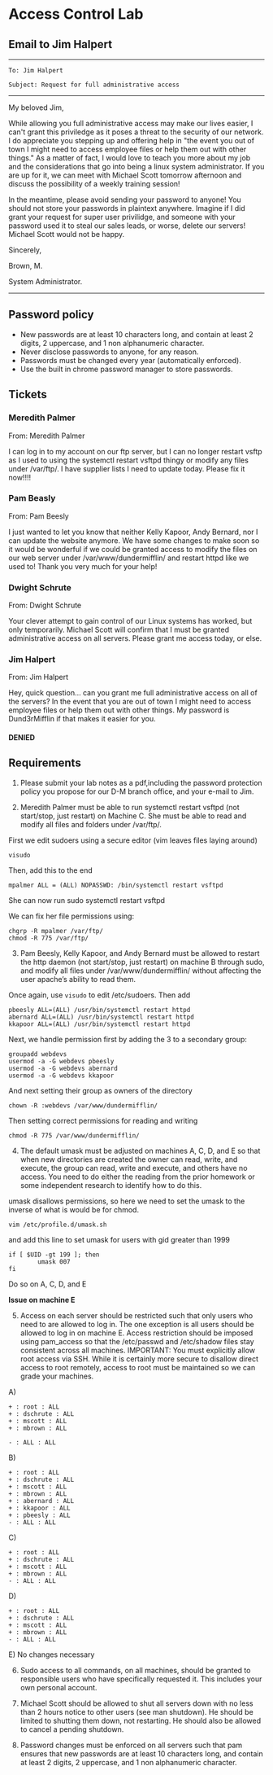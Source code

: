 # Access Control Lab

## Email to Jim Halpert

_____

    To: Jim Halpert

    Subject: Request for full administrative access
____
My beloved Jim,


While allowing you full administrative access may make our lives easier, I can't grant this priviledge as it poses a threat to the security of our network. I do appreciate you stepping up and offering help in "the event you out of town I might need to access employee files or help them out with other things." As a matter of fact, I would love to teach you more about my job and the considerations that go into being a linux system administrator. If you are up for it, we can meet with Michael Scott tomorrow afternoon and discuss the possibility of a weekly training session! 

In the meantime, please avoid sending your password to anyone! You should not store your passwords in plaintext anywhere. Imagine if I did grant your request for super user privilidge, and someone with your password used it to steal our sales leads, or worse, delete our servers! Michael Scott would not be happy.


Sincerely,

Brown, M.

System Administrator.
____


## Password policy

- New passwords are at least 10 characters long, and contain at least 2 digits, 2 uppercase, and 1 non alphanumeric character.
- Never disclose passwords to anyone, for any reason.
- Passwords must be changed every year (automatically enforced).
- Use the built in chrome password manager to store passwords.

## Tickets

### Meredith Palmer

From: Meredith Palmer

I can log in to my account on our ftp server, but I can no longer restart vsftp as I used to using the systemctl restart vsftpd thingy or modify any files under /var/ftp/.  I have supplier lists I need to update today.  Please fix it now!!!!


### Pam Beasly

From: Pam Beesly

I just wanted to let you know that neither Kelly Kapoor, Andy Bernard, nor I can update the website anymore.  We have some changes to make soon so it would be wonderful if we could be granted access to modify the files on our web server under /var/www/dundermifflin/ and restart httpd like we used to!  Thank you very much for your help!

### Dwight Schrute

From: Dwight Schrute

Your clever attempt to gain control of our Linux systems has worked, but only temporarily.  Michael Scott will confirm that I must be granted administrative access on all servers.  Please grant me access today, or else.


### Jim Halpert
From: Jim Halpert

Hey, quick question… can you grant me full administrative access on all of the servers?  In the event that you are out of town I might need to access employee files or help them out with other things.  My password is Dund3rMifflin if that makes it easier for you.

#### DENIED

## Requirements

1) Please submit your lab notes as a pdf,including the password protection policy you propose for our D-M branch office, and your e-mail to Jim.

2) Meredith Palmer must be able to run systemctl restart vsftpd (not start/stop, just restart) on Machine C.  She must be able to read and modify all files and folders under /var/ftp/.

First we edit sudoers using a secure editor (vim leaves files laying around)

```shell
visudo 
```
Then, add this to the end
```shell
mpalmer ALL = (ALL) NOPASSWD: /bin/systemctl restart vsftpd
```
She can now run sudo systemctl restart vsftpd

We can fix her file permissions using:
```shell
chgrp -R mpalmer /var/ftp/
chmod -R 775 /var/ftp/
```

3) Pam Beesly, Kelly Kapoor, and Andy Bernard must be allowed to restart the http daemon (not start/stop, just restart) on machine B through sudo, and modify all files under /var/www/dundermifflin/ without affecting the user apache’s ability to read them.

Once again, use `visudo` to edit /etc/sudoers. Then add

```
pbeesly ALL=(ALL) /usr/bin/systemctl restart httpd
abernard ALL=(ALL) /usr/bin/systemctl restart httpd
kkapoor ALL=(ALL) /usr/bin/systemctl restart httpd
```

Next, we handle permission first by adding the 3 to a secondary group:

```
groupadd webdevs
usermod -a -G webdevs pbeesly
usermod -a -G webdevs abernard
usermod -a -G webdevs kkapoor
```

And next setting their group as owners of the directory
```
chown -R :webdevs /var/www/dundermifflin/
```

Then setting correct permissions for reading and writing
```
chmod -R 775 /var/www/dundermifflin/
```


4) The default umask must be adjusted on machines A, C, D, and E so that when new directories are created the owner can read, write, and execute, the group can read, write and execute, and others have no access.  You need to do either the reading from the prior homework or some independent research to identify how to do this.

umask disallows permissions, so here we need to set the umask to the inverse of what is would be for chmod.
```shell
vim /etc/profile.d/umask.sh
```

and add this line to set umask for users with gid greater than 1999
```
if [ $UID -gt 199 ]; then
        umask 007
fi
```

Do so on A, C, D, and E

**Issue on machine E**

5) Access on each server should be restricted such that only users who need to are allowed to log in.  The one exception is all users should be allowed to log in on machine E.  Access restriction should be imposed using pam_access so that the /etc/passwd and /etc/shadow files stay consistent across all machines.
IMPORTANT: You must explicitly allow root access via SSH.  While it is certainly more secure to disallow direct access to root remotely, access to root must be maintained so we can grade your machines.

A)
```
+ : root : ALL
+ : dschrute : ALL
+ : mscott : ALL
+ : mbrown : ALL

- : ALL : ALL
```
B)
```
+ : root : ALL
+ : dschrute : ALL
+ : mscott : ALL
+ : mbrown : ALL
+ : abernard : ALL
+ : kkapoor : ALL
+ : pbeesly : ALL
- : ALL : ALL
```

C)
```
+ : root : ALL
+ : dschrute : ALL
+ : mscott : ALL
+ : mbrown : ALL
- : ALL : ALL
```

D)
```
+ : root : ALL
+ : dschrute : ALL
+ : mscott : ALL
+ : mbrown : ALL
- : ALL : ALL
```
E) No changes necessary

6) Sudo access to all commands, on all machines, should be granted to responsible users who have specifically requested it.  This includes your own personal account.

7) Michael Scott should be allowed to shut all servers down with no less than 2 hours notice to other users (see man shutdown).  He should be limited to shutting them down, not restarting.  He should also be allowed to cancel a pending shutdown.

8) Password changes must be enforced on all servers such that pam ensures that new passwords are at least 10 characters long, and contain at least 2 digits, 2 uppercase, and 1 non alphanumeric character.
